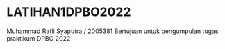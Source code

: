 # LATIHAN1DPBO2022
Muhammad Rafli Syaputra / 2005381
Bertujuan untuk pengumpulan tugas praktikum DPBO 2022
